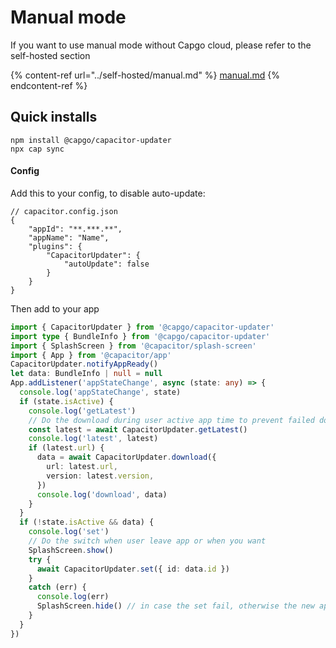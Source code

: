 # Manual mode

If you want to use manual mode without Capgo cloud, please refer to the self-hosted section

{% content-ref url="../self-hosted/manual.md" %}
[manual.md](../self-hosted/manual.md)
{% endcontent-ref %}

## Quick installs

```
npm install @capgo/capacitor-updater
npx cap sync
```

#### Config

Add this to your config, to disable auto-update:

```tsx
// capacitor.config.json
{
	"appId": "**.***.**",
	"appName": "Name",
	"plugins": {
		"CapacitorUpdater": {
			"autoUpdate": false
		}
	}
}
```

Then add to your app

```typescript
import { CapacitorUpdater } from '@capgo/capacitor-updater'
import type { BundleInfo } from '@capgo/capacitor-updater'
import { SplashScreen } from '@capacitor/splash-screen'
import { App } from '@capacitor/app'
CapacitorUpdater.notifyAppReady()
let data: BundleInfo | null = null
App.addListener('appStateChange', async (state: any) => {
  console.log('appStateChange', state)
  if (state.isActive) {
    console.log('getLatest')
    // Do the download during user active app time to prevent failed download
    const latest = await CapacitorUpdater.getLatest()
    console.log('latest', latest)
    if (latest.url) {
      data = await CapacitorUpdater.download({
        url: latest.url,
        version: latest.version,
      })
      console.log('download', data)
    }
  }
  if (!state.isActive && data) {
    console.log('set')
    // Do the switch when user leave app or when you want
    SplashScreen.show()
    try {
      await CapacitorUpdater.set({ id: data.id })
    }
    catch (err) {
      console.log(err)
      SplashScreen.hide() // in case the set fail, otherwise the new app will have to hide it
    }
  }
})
```
